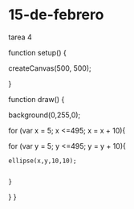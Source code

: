 # 15-de-febrero
tarea 4

function setup() {
  
createCanvas(500, 500);

}


function draw() {
  
background(0,255,0);
	
for (var x = 5; x <=495; x = x + 10){
	
for (var y = 5; y <=495; y = y + 10){
		
	ellipse(x,y,10,10);
		

	}


}
}


